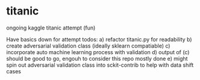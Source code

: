 # titanic
ongoing kaggle titanic attempt (fun)

Have basics down for attempt
todos:
a) refactor titanic.py for readability
b) create adversarial validation class (ideally sklearn compatiable)
c) incorporate auto machine learning process with validation
d) output of (c) should be good to go, engouh to consider this repo mostly done
e) might spin out adversarial validation class into sckit-contrib to help with data shift cases

